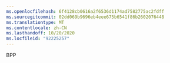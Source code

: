```yaml
---
ms.openlocfilehash: 6f4128cb0616a2f6536d1174ad7582775ac2fdff
ms.sourcegitcommit: 02dd069b9696eb4eee675b6541f86b2602076448
ms.translationtype: MT
ms.contentlocale: zh-CN
ms.lasthandoff: 10/20/2020
ms.locfileid: "92225257"
---
```

BPP